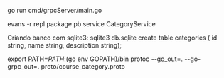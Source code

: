 go run cmd/grpcServer/main.go 

evans -r repl
package pb 
service CategoryService

Criando banco com sqlite3:
sqlite3 db.sqlite
create table categories ( id string, name string, description string);

export PATH=$PATH:$(go env GOPATH)/bin 
protoc --go_out=. --go-grpc_out=. proto/course_category.proto
